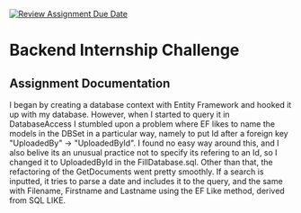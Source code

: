 [![Review Assignment Due Date](https://classroom.github.com/assets/deadline-readme-button-24ddc0f5d75046c5622901739e7c5dd533143b0c8e959d652212380cedb1ea36.svg)](https://classroom.github.com/a/3LSv9VRt)
# Backend Internship Challenge

## Assignment Documentation
I began by creating a database context with Entity Framework and hooked it up with my database. However, when I started to query it in DatabaseAccess I stumbled upon a problem where EF likes to name the models in the DBSet in a particular way, namely to put Id after a foreign key "UploadedBy" -> "UploadedById". I found no easy way around this, and I also belive its an unusual practice not to specify its refering to an Id, so I changed it to UploadedById in the FillDatabase.sql.
Other than that, the refactoring of the GetDocuments went pretty smoothly. If a search is inputted, it tries to parse a date and includes it to the query, and the same with Filename, Firstname and Lastname using the EF Like method, derived from SQL LIKE. 
